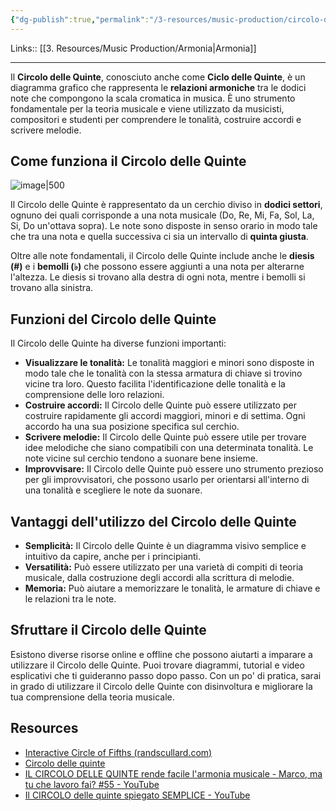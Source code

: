 ```yaml
---
{"dg-publish":true,"permalink":"/3-resources/music-production/circolo-delle-quinte/"}
---
```


Links:: [[3. Resources/Music Production/Armonia\|Armonia]]

---
Il **Circolo delle Quinte**, conosciuto anche come **Ciclo delle Quinte**, è un diagramma grafico che rappresenta le **relazioni armoniche** tra le dodici note che compongono la scala cromatica in musica. È uno strumento fondamentale per la teoria musicale e viene utilizzato da musicisti, compositori e studenti per comprendere le tonalità, costruire accordi e scrivere melodie.

## Come funziona il Circolo delle Quinte

![image|500](https://antoniopisacane.com/glossario-musicale/b-c/chiavi-musicali-circolo-delle-quinte/img_1616/)

Il Circolo delle Quinte è rappresentato da un cerchio diviso in **dodici settori**, ognuno dei quali corrisponde a una nota musicale (Do, Re, Mi, Fa, Sol, La, Si, Do un'ottava sopra). Le note sono disposte in senso orario in modo tale che tra una nota e quella successiva ci sia un intervallo di **quinta giusta**.

Oltre alle note fondamentali, il Circolo delle Quinte include anche le **diesis (#)** e i **bemolli (♭)** che possono essere aggiunti a una nota per alterarne l'altezza. Le diesis si trovano alla destra di ogni nota, mentre i bemolli si trovano alla sinistra.

## Funzioni del Circolo delle Quinte

Il Circolo delle Quinte ha diverse funzioni importanti:

- **Visualizzare le tonalità:** Le tonalità maggiori e minori sono disposte in modo tale che le tonalità con la stessa armatura di chiave si trovino vicine tra loro. Questo facilita l'identificazione delle tonalità e la comprensione delle loro relazioni.
- **Costruire accordi:** Il Circolo delle Quinte può essere utilizzato per costruire rapidamente gli accordi maggiori, minori e di settima. Ogni accordo ha una sua posizione specifica sul cerchio.
- **Scrivere melodie:** Il Circolo delle Quinte può essere utile per trovare idee melodiche che siano compatibili con una determinata tonalità. Le note vicine sul cerchio tendono a suonare bene insieme.
- **Improvvisare:** Il Circolo delle Quinte può essere uno strumento prezioso per gli improvvisatori, che possono usarlo per orientarsi all'interno di una tonalità e scegliere le note da suonare.

## Vantaggi dell'utilizzo del Circolo delle Quinte

- **Semplicità:** Il Circolo delle Quinte è un diagramma visivo semplice e intuitivo da capire, anche per i principianti.
- **Versatilità:** Può essere utilizzato per una varietà di compiti di teoria musicale, dalla costruzione degli accordi alla scrittura di melodie.
- **Memoria:** Può aiutare a memorizzare le tonalità, le armature di chiave e le relazioni tra le note.

## Sfruttare il Circolo delle Quinte

Esistono diverse risorse online e offline che possono aiutarti a imparare a utilizzare il Circolo delle Quinte. Puoi trovare diagrammi, tutorial e video esplicativi che ti guideranno passo dopo passo. Con un po' di pratica, sarai in grado di utilizzare il Circolo delle Quinte con disinvoltura e migliorare la tua comprensione della teoria musicale.





## Resources

- [Interactive Circle of Fifths (randscullard.com)](https://randscullard.com/CircleOfFifths/)
- [Circolo delle quinte](https://it.wikipedia.org/wiki/Circolo_delle_quinte)
- [IL CIRCOLO DELLE QUINTE rende facile l'armonia musicale - Marco, ma tu che lavoro fai? #55 - YouTube](https://www.youtube.com/watch?v=oWqlfNeM4fI)
- [Il CIRCOLO delle quinte spiegato SEMPLICE - YouTube](https://www.youtube.com/watch?v=z7DZr2Klj5o)


